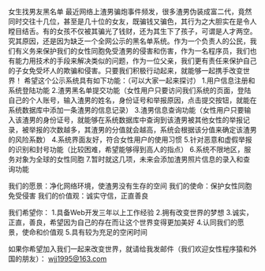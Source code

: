 女生找男友黑名单
最近网络上渣男骗炮事件频发，很多渣男伪装成富二代，竟然同时交往十几位，甚至是几十位的女友，既骗钱又骗色，其行为之大胆实在是令人瞠目结舌。有的女孩不仅被其骗光了钱财，还为其生下了孩子，可谓是人才两空。究其原因，还是因为缺乏一个全网公示的黑名单系统。作为一个负责人的公民，我们有义务来保护我们的女性同胞免受渣男的侵害和伤害，作为一名程序员，我们也有能力用技术的手段来解决类似的问题，作为一位父亲，我们更有责任来保护自己的子女免受坏人的欺骗和侵害。只要我们积极行动起来，就能够一起携手改变世界！
希望这个公示系统具有如下功能：（可以大家一起来探讨）
1.用户信息注册和系统登陆功能
2.渣男黑名单提交功能（女性用户只要访问我们系统的页面，登陆自己的个人账号，输入渣男的姓名，身份证号和举报原因，点击提交按钮，就能在系统数据库中添加一条渣男的信息记录）
3.渣男信息查询功能（女性用户只要输入该渣男的身份证号，就能够在系统数据库中查询到该渣男被其他女性的举报记录，被举报的次数越多，其渣男的分值就会越高，系统会根据该分值来确定该渣男的风险系数）
4.系统界面友好，符合女性用户的使用习惯
5.针对恶意和虚假举报的识别和封号功能（比较困难，希望能够得到高人的指点）
6.系统不限地区，服务对象为全球的女性同胞
7.暂时就这几项，未来会添加渣男照片信息的录入和查询功能

我们的愿景：净化网络环境，使渣男没有生存的空间
我们的使命：保护女性同胞免受侵害
我们的价值观：诚实守信，正直善良

我们希望你：
1.具备Web开发三年以上工作经验
2.拥有改变世界的梦想
3.诚实，正直，善良，希望因为自己的存在而让这个世界变得更加美好
4.认同我们的愿景，使命和价值观
5.具有较为充足的空闲时间

如果你希望加入我们一起来改变世界，就请给我发邮件（我们欢迎女性程序猿和外国的朋友）：
wjj1995@163.com

